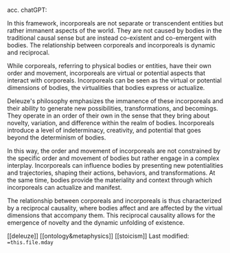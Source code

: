 acc. chatGPT:

In this framework, incorporeals are not separate or transcendent entities but rather immanent aspects of the world. They are not caused by bodies in the traditional causal sense but are instead co-existent and co-emergent with bodies. The relationship between corporeals and incorporeals is dynamic and reciprocal.

While corporeals, referring to physical bodies or entities, have their own order and movement, incorporeals are virtual or potential aspects that interact with corporeals. Incorporeals can be seen as the virtual or potential dimensions of bodies, the virtualities that bodies express or actualize.

Deleuze's philosophy emphasizes the immanence of these incorporeals and their ability to generate new possibilities, transformations, and becomings. They operate in an order of their own in the sense that they bring about novelty, variation, and difference within the realm of bodies. Incorporeals introduce a level of indeterminacy, creativity, and potential that goes beyond the determinism of bodies.

In this way, the order and movement of incorporeals are not constrained by the specific order and movement of bodies but rather engage in a complex interplay. Incorporeals can influence bodies by presenting new potentialities and trajectories, shaping their actions, behaviors, and transformations. At the same time, bodies provide the materiality and context through which incorporeals can actualize and manifest.

The relationship between corporeals and incorporeals is thus characterized by a reciprocal causality, where bodies affect and are affected by the virtual dimensions that accompany them. This reciprocal causality allows for the emergence of novelty and the dynamic unfolding of existence.


[[deleuze]]   [[ontology&metaphysics]]   [[stoicism]]
Last modified: `=this.file.mday`